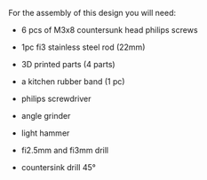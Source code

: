 For the assembly of this design you will need:
- 6 pcs of  M3x8 countersunk head philips screws
- 1pc fi3 stainless steel rod (22mm)
- 3D printed parts (4 parts)
- a kitchen rubber band (1 pc)

- philips screwdriver
- angle grinder
- light hammer
- fi2.5mm and fi3mm drill
- countersink drill 45°
